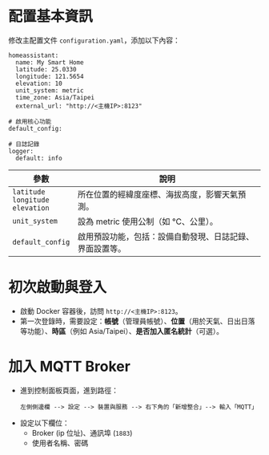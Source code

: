 # 配置基本資訊
修改主配置文件 `configuration.yaml`，添加以下內容：
```
homeassistant:  
  name: My Smart Home  
  latitude: 25.0330  
  longitude: 121.5654  
  elevation: 10  
  unit_system: metric  
  time_zone: Asia/Taipei  
  external_url: "http://<主機IP>:8123"  
  
# 啟用核心功能  
default_config:  
  
# 日誌記錄  
logger:  
  default: info
```
| 參數 | 說明 |
| --- | ---- |
| `latitude`<br/>`longitude`<br/>`elevation` | 所在位置的經緯度座標、海拔高度，影響天氣預測。 |
| `unit_system` |  設為 metric 使用公制（如 °C、公里）。 |
| `default_config` | 啟用預設功能，包括：設備自動發現、日誌記錄、界面設置等。 |

# 初次啟動與登入
- 啟動 Docker 容器後，訪問 `http://<主機IP>:8123`。
- 第一次登錄時，需要設定：**帳號**（管理員帳號）、**位置**（用於天氣、日出日落等功能）、**時區**（例如 Asia/Taipei）、**是否加入匿名統計**（可選）。

# 加入 MQTT Broker
- 進到控制面板頁面，進到路徑：
  ```
  左側側邊欄 --> 設定 --> 裝置與服務 --> 右下角的「新增整合」--> 輸入「MQTT」
  ```
- 設定以下欄位： 
  - Broker (ip 位址)、通訊埠 (`1883`)
  - 使用者名稱、密碼
